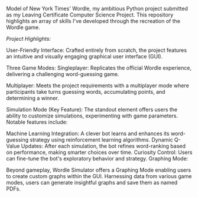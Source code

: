 Model of New York Times' Wordle, my ambitious Python project submitted as my Leaving Certificate Computer Science Project. This repository highlights an array of skills I've developed through the recreation of the Wordle game.

*Project Highlights:*

User-Friendly Interface:
Crafted entirely from scratch, the project features an intuitive and visually engaging graphical user interface (GUI).

Three Game Modes:
Singleplayer: Replicates the official Wordle experience, delivering a challenging word-guessing game.

Multiplayer: Meets the project requirements with a multiplayer mode where participants take turns guessing words, accumulating points, and determining a winner.

Simulation Mode (Key Feature): The standout element offers users the ability to customize simulations, experimenting with game parameters. Notable features include:

Machine Learning Integration: A clever bot learns and enhances its word-guessing strategy using reinforcement learning algorithms.
Dynamic Q-Value Updates: After each simulation, the bot refines word-ranking based on performance, making smarter choices over time.
Curiosity Control: Users can fine-tune the bot's exploratory behavior and strategy.
Graphing Mode:

Beyond gameplay, Wordle Simulator offers a Graphing Mode enabling users to create custom graphs within the GUI. Harnessing data from various game modes, users can generate insightful graphs and save them as named PDFs.
